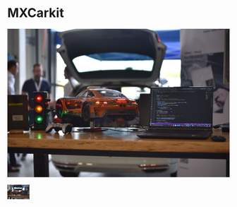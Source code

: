# MXCarkit

![My Image](images/mxcarkit_setup.jpeg)

  
<img src="images/mxcarkit_setup.jpeg" title="MXCarkit" style="display: inline-block; margin: 0 auto; max-width: 50px">
